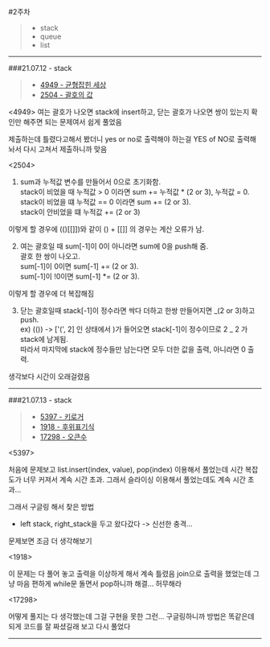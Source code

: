 #2주차

> - stack
> - queue
> - list

---

###21.07.12 - stack

> - [4949 - 균형잡힌 세상](https://www.acmicpc.net/problem/4949)
> - [2504 - 괄호의 값](https://www.acmicpc.net/problem/2504)

<4949>
여는 괄호가 나오면 stack에 insert하고,
닫는 괄호가 나오면 쌍이 있는지 확인만 해주면 되는 문제여서 쉽게 풀었음

제출하는데 틀렸다고해서 봤더니 yes or no로 출력해야 하는걸 YES of NO로 출력해놔서 다시 고쳐서 제출하니까 맞음

<2504>

1. sum과 누적값 변수를 만들어서 0으로 초기화함.  
   stack이 비었을 때 누적값 > 0 이라면 sum += 누적값 \* (2 or 3), 누적값 = 0.  
   stack이 비었을 떄 누적값 == 0 이라면 sum += (2 or 3).  
   stack이 안비었을 떄 누적값 += (2 or 3)

이렇게 할 경우에 (()[[]])와 같이 () + [[]] 의 경우는 계산 오류가 남.

2. 여는 괄호일 때 sum[-1]이 0이 아니라면 sum에 0을 push해 줌.  
   괄호 한 쌍이 나오고.  
   sum[-1]이 0이면 sum[-1] += (2 or 3).  
   sum[-1]이 !0이면 sum[-1] \*= (2 or 3).

이렇게 할 경우에 더 복잡해짐

3. 닫는 괄호일때 stack[-1]이 정수라면 싹다 더하고 한쌍 만들어지면 _(2 or 3)하고 push.  
   ex) (()) -> ['(', 2] 인 상태에서 )가 들어오면 stack[-1]이 정수이므로 2 _ 2 가 stack에 남게됨.  
   따라서 마지막에 stack에 정수들만 남는다면 모두 더한 값을 출력, 아니라면 0 출력.

생각보다 시간이 오래걸렸음

---

###21.07.13 - stack

> - [5397 - 키로거](https://www.acmicpc.net/problem/5397)
> - [1918 - 후위표기식](https://www.acmicpc.net/problem/1918)
> - [17298 - 오큰수](https://www.acmicpc.net/problem/17298)

<5397>

처음에 문제보고 list.insert(index, value), pop(index) 이용해서 풀었는데 시간 복잡도가 너무 커져서 계속 시간 초과.
그래서 슬라이싱 이용해서 풀었는데도 계속 시간 초과…

그래서 구글링 해서 찾은 방법

- left stack, right_stack을 두고 왔다갔다 -> 신선한 충격…

문제보면 조금 더 생각해보기

<1918>

이 문제는 다 풀어 놓고 출력을 이상하게 해서 계속 틀렸음
join으로 출력을 했었는데 그냥 마음 편하게 while문 돌면서 pop하니까 해결... 허무해라

<17298>

어떻게 풀지는 다 생각했는데 그걸 구현을 못한 그런... 구글링하니까 방법은 똑같은데 되게 코드를 잘 짜셨길래 보고 다시 풀었다

---
